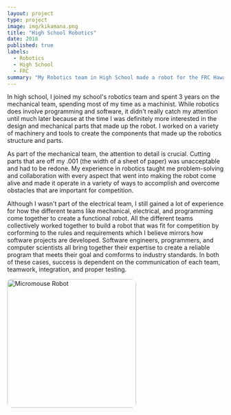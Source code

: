 ```yaml
---
layout: project
type: project
image: img/kikamana.png
title: "High School Robotics"
date: 2018
published: true 
labels:
  - Robotics
  - High School
  - FRC
summary: "My Robotics team in High School made a robot for the FRC Hawaii Regionals."
---
```


In high school, I joined my school's robotics team and spent 3 years on the mechanical team, spending most of my time as a machinist. While robotics does involve programming and software, it didn't really catch my attention until much later because at the time I was definitely more interested in the design and mechanical parts that made up the robot. I worked on a variety of machinery and tools to create the components that made up the robotics structure and parts. 

As part of the mechanical team, the attention to detail is crucial. Cutting parts that are off my .001 (the width of a sheet of paper) was unacceptable and had to be redone. My experience in robotics taught me problem-solving and collaboration with every aspect that went into making the robot come alive and made it operate in a variety of ways to accomplish and overcome obstacles that are important for competition. 

Although I wasn't part of the electrical team, I still gained a lot of experience for how the different teams like mechanical, electrical, and programming come together to create a functional robot. All the different teams collectively worked together to build a robot that was fit for competition by corforming to the rules and requirements which I believe mirrors how software projects are developed. Software engineers, programmers, and computer scientists all bring together their expertise to create a reliable program that meets their goal and comforms to industry standards. In both of these cases, success is dependent on the communication of each team, teamwork, integration, and proper testing. 

<img src="https://github.com/user-attachments/assets/86cfea5d-c3f0-465d-8058-a2648f4a611a" 
     alt="Micromouse Robot" 
     class="project-image">

<style>
.project-image {
  width: 300px;
  height: auto;
  border-radius: 10px;
}
</style>
